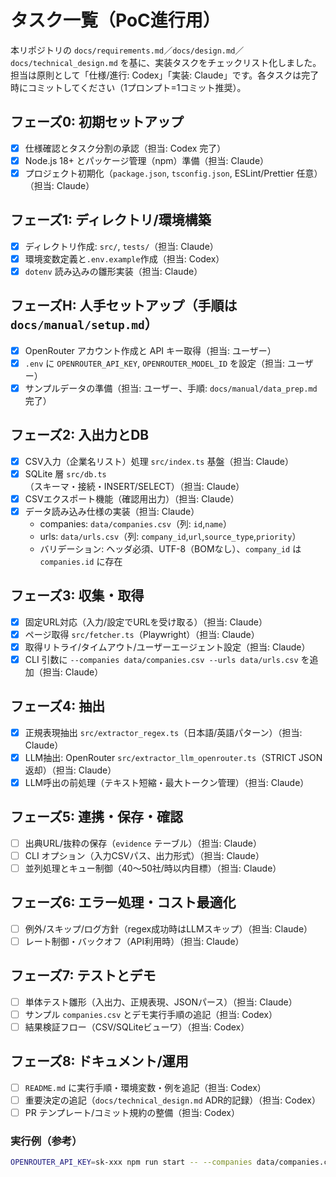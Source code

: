 # タスク一覧（PoC進行用）

本リポジトリの `docs/requirements.md`／`docs/design.md`／`docs/technical_design.md` を基に、実装タスクをチェックリスト化しました。担当は原則として「仕様/進行: Codex」「実装: Claude」です。各タスクは完了時にコミットしてください（1プロンプト=1コミット推奨）。

## フェーズ0: 初期セットアップ
- [x] 仕様確認とタスク分割の承認（担当: Codex 完了）
- [x] Node.js 18+ とパッケージ管理（npm）準備（担当: Claude）
- [x] プロジェクト初期化（`package.json`, `tsconfig.json`, ESLint/Prettier 任意）（担当: Claude）

## フェーズ1: ディレクトリ/環境構築
- [x] ディレクトリ作成: `src/`, `tests/`（担当: Claude）
- [x] 環境変数定義と`.env.example`作成（担当: Codex）
- [x] `dotenv` 読み込みの雛形実装（担当: Claude）

## フェーズH: 人手セットアップ（手順は `docs/manual/setup.md`）
- [x] OpenRouter アカウント作成と API キー取得（担当: ユーザー）
- [x] `.env` に `OPENROUTER_API_KEY`, `OPENROUTER_MODEL_ID` を設定（担当: ユーザー）
 - [x] サンプルデータの準備（担当: ユーザー、手順: `docs/manual/data_prep.md` 完了）

## フェーズ2: 入出力とDB
- [x] CSV入力（企業名リスト）処理 `src/index.ts` 基盤（担当: Claude）
- [x] SQLite 層 `src/db.ts`（スキーマ・接続・INSERT/SELECT）（担当: Claude）
- [x] CSVエクスポート機能（確認用出力）（担当: Claude）
 - [x] データ読み込み仕様の実装（担当: Claude）
   - companies: `data/companies.csv`（列: `id`,`name`）
   - urls: `data/urls.csv`（列: `company_id`,`url`,`source_type`,`priority`）
   - バリデーション: ヘッダ必須、UTF-8（BOMなし）、`company_id` は `companies.id` に存在

## フェーズ3: 収集・取得
- [x] 固定URL対応（入力/設定でURLを受け取る）（担当: Claude）
- [x] ページ取得 `src/fetcher.ts`（Playwright）（担当: Claude）
- [x] 取得リトライ/タイムアウト/ユーザーエージェント設定（担当: Claude）
 - [x] CLI 引数に `--companies data/companies.csv --urls data/urls.csv` を追加（担当: Claude）

## フェーズ4: 抽出
- [x] 正規表現抽出 `src/extractor_regex.ts`（日本語/英語パターン）（担当: Claude）
- [x] LLM抽出: OpenRouter `src/extractor_llm_openrouter.ts`（STRICT JSON 返却）（担当: Claude）
- [x] LLM呼出の前処理（テキスト短縮・最大トークン管理）（担当: Claude）

## フェーズ5: 連携・保存・確認
- [ ] 出典URL/抜粋の保存（`evidence` テーブル）（担当: Claude）
- [ ] CLI オプション（入力CSVパス、出力形式）（担当: Claude）
- [ ] 並列処理とキュー制御（40〜50社/時以内目標）（担当: Claude）

## フェーズ6: エラー処理・コスト最適化
- [ ] 例外/スキップ/ログ方針（regex成功時はLLMスキップ）（担当: Claude）
- [ ] レート制御・バックオフ（API利用時）（担当: Claude）

## フェーズ7: テストとデモ
- [ ] 単体テスト雛形（入出力、正規表現、JSONパース）（担当: Claude）
- [ ] サンプル `companies.csv` とデモ実行手順の追記（担当: Codex）
- [ ] 結果検証フロー（CSV/SQLiteビューワ）（担当: Codex）

## フェーズ8: ドキュメント/運用
- [ ] `README.md` に実行手順・環境変数・例を追記（担当: Codex）
- [ ] 重要決定の追記（`docs/technical_design.md` ADR的記録）（担当: Codex）
- [ ] PR テンプレート/コミット規約の整備（担当: Codex）

### 実行例（参考）
```bash
OPENROUTER_API_KEY=sk-xxx npm run start -- --companies data/companies.csv --urls data/urls.csv
```
